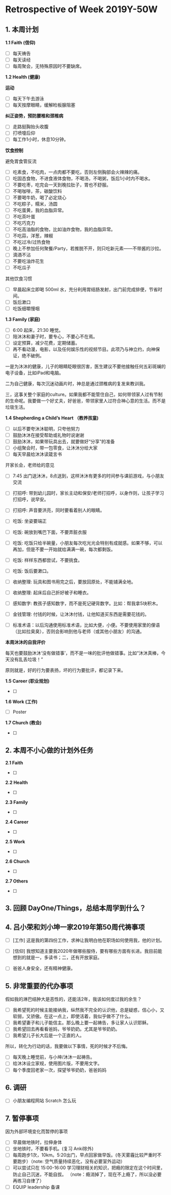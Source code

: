 # Retrospective of Week 2019Y-50W

## 1. 本周计划

**1.1 Faith (信仰)**

- [ ] 每天祷告
- [ ] 每天读经
- [ ] 每周聚会，无特殊原因时不要缺席。

**1.2 Health (健康)**

**运动**

- [ ] 每天下午去游泳
- [ ] 每天按摩眼睛，缓解睑板腺阻塞

**纠正姿势，预防腰椎和颈椎病**

- [ ] 走路挺胸抬头收腹
- [ ] 打喷嚏后仰
- [ ] 每工作1小时，休息10分钟。

**饮食控制**

避免胃食管反流

- [ ] 吃素食，不吃肉，一点肉都不要吃，否则左侧胸部会火辣辣的痛。
- [ ] 吃固态食物，不进食液体食物，不喝汤，不喝粥，饭后1小时内不喝水。
- [ ] 不要吃枣，吃完会一天到晚拉肚子，胃也不舒服。
- [ ] 不喝咖啡，茶，碳酸饮料
- [ ] 不要喝牛奶，喝了必定烧心
- [ ] 不吃粽子，糯米，汤圆
- [ ] 不吃蛋黄，我的血脂异常。
- [ ] 不吃茶叶蛋
- [ ] 不吃巧克力
- [ ] 不吃高油脂的食物，比如油炸食物，我的血脂异常。
- [ ] 不吃蒜，洋葱，辣椒
- [ ] 不吃过冷/过热食物
- [ ] 晚上不参加任何聚餐/Party，若推脱不开，则只吃新元素——不带酱的沙拉。
- [ ] 滴酒不沾
- [ ] 不要吃油炸花生
- [ ] 不吃瓜子

‌其他饮食习惯

- [ ] 早晨起床立即喝 500ml 水，充分利用胃结肠发射，出门前完成排便，节省时间。
- [ ] 饭后漱口
- [ ] 吃饭细嚼慢咽

**1.3 Family (家庭)**

- [ ] 6:00 起床，21:30 睡觉。
- [ ] 陪沐沐和妻子时，要专心，不要心不在焉。
- [ ] 设定预算，减少花费，定期储蓄。
- [ ] 再不看动漫，电影，以及任何娱乐性的视频节目。此项乃与神立约，向神保证，绝不破例。

一是为沐沐的健康，儿子的眼睛眨眼很厉害，医生建议不要他接触任何五彩斑斓的电子设备，比如iPad和电脑。

二为自己健康，每次沉迷动画片时，神总是通过颈椎病的复发来教训我。

三，这事关整个家庭的culture。如果我都不能管住自己，如何带领家人过有节制的生命呢。我要做一个好丈夫，好爸爸，带领家里人过符合神心意的生活。而不是垃圾生活。

**1.4 Shepherding a Child’s Heart （教养孩童)**

- [ ] 以后不要夸沐沐聪明，只夸他努力
- [ ] 鼓励沐沐在接受帮助或礼物时说谢谢
- [ ] 鼓励沐沐，如果带玩具出去，就要做好“分享”的准备
- [ ] 小组聚会时，带一包零食，让沐沐分给大家
- [ ] 每天早晨给沐沐读箴言书

开家长会，老师给的意见

- [ ] 7:45 出门送沐沐，8点送到，这样沐沐有更多的时间参与课前游戏，与小朋友交流
- [ ] 打招呼: 带到幼儿园时，家长主动和保安/老师打招呼，以身作则，让孩子学习打招呼，说早安。
- [ ] 打招呼: 声音要洪亮，同时要看着别人的眼睛。
- [ ] 吃饭: 坐姿要端正
- [ ] 吃饭: 碗放到嘴巴下面，不要弄脏衣服
- [ ] 吃饭: 吃饭只给半碗量，小朋友每次吃光光会特别有成就感。如果不够，可以再加，但是不要一开始就给满满一碗，每次都剩饭。
- [ ] 吃饭: 样样东西都尝试，不要挑食。
- [ ] 吃饭: 饭后要漱口。
- [ ] 收纳整理: 玩具和图书用完之后，要放回原处，不能铺满全地。
- [ ] 收纳整理: 起床后自己折好被子和睡衣。
- [ ] 感知数字: 教孩子感知数字，而不是死记硬背数字。比如：帮我拿5块积木。
- [ ] 金钱管理: 付钱的时候，让沐沐付钱，让他知道买东西是需要花钱的。
- [ ] 标准术语：以后沟通使用标准术语，比如大便，小便。不要使用家里的俚语（比如拉臭臭），否则会影响到他与老师（或其他小朋友）的沟通。


**本周沐沐的自我评价**

每天也要鼓励沐沐‘没有做错事’，而不是一味的批评他做错事。比如“沐沐真棒，今天没有乱丢垃圾！”

原则就是，好的行为要表扬，坏的行为要批评，都记录下来。


**1.5 Career (职业规划)**

- [ ] 


**1.6 Work (工作)**

- [ ] Poster

**1.7 Church (教会)**

- [ ] 



## 2. 本周不小心做的计划外任务

**2.1 Faith**

- [ ]  

**2.2 Health**

- [ ]  

**2.3 Family**

- [ ] 

**2.4 Career**

- [ ]  

**2.5 Work**

- [ ]

**2.6 Church**

- [ ]

**2.7 Others**

- [ ]

## 3. 回顾 DayOne/Things，总结本周学到什么？ 


## 4. 吕小荣和刘小坤一家2019年第50周代祷事项

- [ ] [工作] 这是我的第四份工作，求神让我明白他在职场如何使用我，他的计划。
- [ ] [信仰] 我想知道主要我2020年做哪些服侍，要有哪些方面有长进。我目前能想到的就是一，多读书；二，还有开放家庭。
- [ ] 爸爸人身安全，还有精神健康。


## 5. 非常重要的代办事项

假如我的淋巴结肿大是恶性的，还能活2年，我该如何度过我的余生？

- [ ] 我希望死的时候主能接纳我，纵然我不完全的认识他，总是疑惑，信心小，又软弱，又骄傲。在这一点上，即使活着，我似乎做不了什么。
- [ ] 我希望妻子和儿子能信主。那么晚上要一起祷告，多让家人认识耶稣。
- [ ] 我希望回去再看看爸妈，爷爷奶奶。尤其是爷爷奶奶。
- [ ] 我希望儿子长大后是一个正直的人。

所以，转化为行动的话，我要做以下事情，死的时候才不后悔。

- [ ] 每天晚上睡觉前，与小坤/沐沐一起祷告。
- [ ] 给沐沐设立家规，使用图片版，不要用文字。
- [ ] 每个季度回老家一次，探望爷爷奶奶，爸爸妈妈

## 6. 调研

- [ ] 小朋友编程网站 Scratch 怎么玩

## 7. 暂停事项

因为外部环境变化而暂停的事项

- [ ] 早晨做地铁时，拉伸身体
- [ ] 坐地铁时，不要看手机。(复习 Anki除外)
- [ ] 每周跑步1次，10km。5:20出门，早点回家做早饭。(冬天雾霾比较严重时不要跑步）（note: 空气质量持续恶化，没有必要室外运动）
- [ ] 可以尝试只在 15:00-16:00 学习理财相关的知识，把瘾的限定在这个时间里，防止自己沉迷，不能自拔。 （note：瘾消掉了，现在不上瘾了，所以没必要再练习自律了）
- [ ] EQUIP leadership 备课